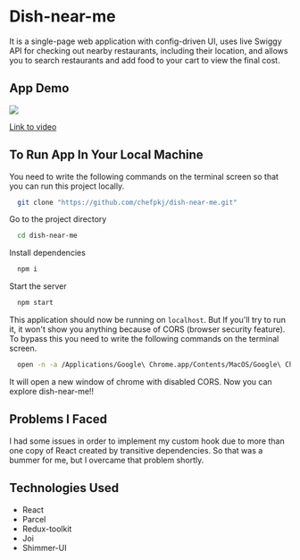 # Dish-near-me                                   
It is a single-page web application with config-driven UI, uses live Swiggy API for checking out nearby restaurants, including their location, and allows you to search restaurants and add food to your cart to view the final cost.   

## App Demo
<img src="https://github.com/chefpkj/dish-near-me/blob/main/gif_1680927839746.gif"/>

[Link to video](https://youtu.be/btmSBzbBy0U)

## To Run App In Your Local Machine
You need to write the following commands on the terminal screen so that you can run this project locally.

```bash
  git clone "https://github.com/chefpkj/dish-near-me.git"
```
Go to the project directory

```bash
  cd dish-near-me
```
Install dependencies
```bash
  npm i
```
Start the server
```bash
  npm start
```
This application should now be running on `localhost`. But If you'll try to run it, it won't show you anything because of CORS (browser security feature). To bypass this you need to write the following commands on the terminal screen.
```bash
  open -n -a /Applications/Google\ Chrome.app/Contents/MacOS/Google\ Chrome --args --user-data-dir="/tmp/chrome_dev_test" --disable-web-security
```
It will open a new window of chrome with disabled CORS. Now you can explore dish-near-me!! 

## Problems I Faced
I had some issues in order to implement my custom hook due to more than one copy of React created by transitive dependencies. So that was a bummer for me, but I overcame that problem shortly.

## Technologies Used
- React
- Parcel
- Redux-toolkit
- Joi
- Shimmer-UI











